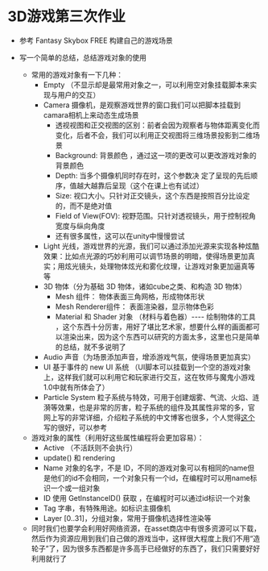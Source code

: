# 3D游戏第三次作业
- 参考 Fantasy Skybox FREE 构建自己的游戏场景

- 写一个简单的总结，总结游戏对象的使用
     - 常用的游戏对象有一下几种：
       - Empty （不显示却是最常用对象之一，可以利用空对象挂载脚本来实现与用户的交互） 
       - Camera 摄像机，是观察游戏世界的窗口我们可以把脚本挂载到camara相机上来动态生成场景
         - 透视视图和正交视图的区别：前者会因为观察者与物体距离变化而变化，后者不会，我们可以利用正交视图将三维场景投影到二维场景  
         - Background: 背景颜色 ，通过这一项的更改可以更改游戏对象的背景颜色  
         - Depth: 当多个摄像机同时存在时，这个参数决 定了呈现的先后顺序，值越大越靠后呈现（这个在课上也有试过）  
         - Size: 视口大小。只针对正交镜头，这个东西是按照百分比设定的，而不是绝对值  
         - Field of View(FOV): 视野范围。只针对透视镜头，用于控制视角宽度与纵向角度  
         - 还有很多属性，这可以在unity中慢慢尝试
       - Light 光线，游戏世界的光源，我们可以通过添加光源来实现各种炫酷效果：比如点光源的巧妙利用可以调节场景的明暗，使得场景更加真实；用炫光镜头，处理物体炫光和雾化纹理，让游戏对象更加逼真等等   
       - 3D 物体（分为基础 3D 物体，诸如cube之类、和构造 3D 物体） 
         - Mesh 组件： 物体表面三角网格，形成物体形状  
         - Mesh Renderer组件： 表面渲染器，显示物体色彩  
         - Material 和 Shader 对象 （材料与着色器）---- 绘制物体的工具 ，这个东西十分厉害，用好了堪比艺术家，想要什么样的画面都可以渲染出来，因为这个东西可以研究的方面太多，这里也只是简单的总结，就不多说明了
       - Audio 声音（为场景添加声音，增添游戏气氛，使得场景更加真实）  
       - UI 基于事件的 new UI 系统 （UI脚本可以挂载到一个空的游戏对象上，这样我们就可以利用它和玩家进行交互，这在牧师与魔鬼小游戏1.0中就有所体会了）
       - Particle System 粒子系统与特效，可用于创建烟雾、气流、火焰、涟漪等效果，也是非常的厉害，粒子系统的组件及其属性非常的多，官网上写的非常详细，介绍粒子系统的中文博客也很多，个人觉得[这个](http://www.cnblogs.com/qinghuaideren/p/3597666.html)写的很好，可以参考
   - 游戏对象的属性（利用好这些属性编程将会更加容易）：  
       - Active （不活跃则不会执行）  
       - update() 和 rendering  
       - Name 对象的名字，不是 ID，不同的游戏对象可以有相同的name但是他们的id不会相同，一个对象只有一个id，在编程时可以用name标识一个或一组对象  
       - ID 使用 GetInstanceID() 获取 ，在编程时可以通过id标识一个对象 
       - Tag 字串，有特殊用途。如标识主摄像机  
       - Layer [0..31]，分组对象，常用于摄像机选择性渲染等  
   - 同时我们也要学会利用好网络资源，在asset商店中有很多资源可以下载，然后作为资源应用到我们自己做的游戏当中，这样很大程度上我们不用“造轮子”了，因为很多东西都是许多高手已经做好的东西了，我们只需要好好利用就行了
     
  
